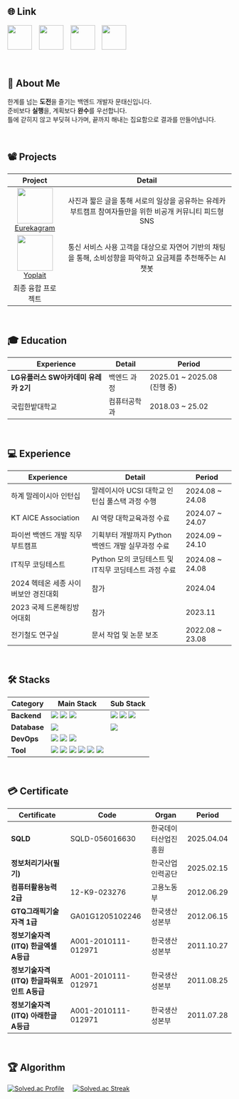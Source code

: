 ## 🌐 Link
[<img src="https://github.com/user-attachments/assets/bce45b47-75f6-4bdd-a1ca-6bb70377d154" width="55" height="55">](https://taesin-portfolio.notion.site/?source=copy_link) &nbsp;&nbsp;
[<img src="https://github.com/user-attachments/assets/23da5180-c39b-48f6-8f61-c5a3312dffd2" width="55" height="55">](https://gym-developer.tistory.com/) &nbsp;&nbsp;
[<img src="https://github.com/user-attachments/assets/94f89e0f-320d-4b5e-bbe3-bce51a82f1f1" width="55" height="55">](https://blog.naver.com/gym_developer) &nbsp;&nbsp;
[<img src="https://github.com/user-attachments/assets/c19d8436-0333-493f-881d-d1ea3b7c830d" width="55" height="55">](mailto:kjk06119@gmail.com)

</br>

## 👤 About Me
한계를 넘는 **도전**을 즐기는 백엔드 개발자 문태신입니다.</br>
준비보다 **실행**을, 계획보다 **완수**를 우선합니다.</br>
틀에 갇히지 않고 부딪혀 나가며, 끝까지 해내는 집요함으로 결과를 만들어냅니다.

</br>

## 📽️ Projects
|Project|Detail|
|:---:|:---:|
| <img src="https://github.com/user-attachments/assets/edc8ae3e-82e7-4277-8319-d3ac1766d920" width="80" height="80"> </br> [Eurekagram](https://github.com/taeaeaexin/eurekagram-user) | 사진과 짧은 글을 통해 서로의 일상을 공유하는 유레카 부트캠프 참여자들만을 위한 비공개 커뮤니티 피드형 SNS |
| <img src="https://github.com/user-attachments/assets/69e81e5c-2baa-4bc5-8f4d-f95155688f9e" width="80" height="80"> </br> [Yoplait](https://github.com/ureca-u1moo2) | 통신 서비스 사용 고객을 대상으로 자연어 기반의 채팅을 통해, 소비성향을 파악하고 요금제를 추천해주는 AI 챗봇 |
| 최종 융합 프로젝트 |  |

</br>

## 🎓 Education
|Experience|Detail|Period|
|---|---|---|
| **LG유플러스 SW아카데미 유레카 2기** | 백엔드 과정 | 2025.01 ~ 2025.08 (진행 중) |
| 국립한밭대학교 | 컴퓨터공학과 | 2018.03 ~ 25.02 |

</br>

## 💻 Experience
|Experience|Detail|Period|
|---|---|---|
| 하계 말레이시아 인턴십 | 말레이시아 UCSI 대학교 인턴십 풀스택 과정 수행 | 2024.08 ~ 24.08 |
| KT AICE Association | AI 역량 대학교육과정 수료 | 2024.07 ~ 24.07 |
| 파이썬 백엔드 개발 직무부트캠프 | 기획부터 개발까지 Python 백엔드 개발 실무과정 수료 | 2024.09 ~ 24.10 |
| IT직무 코딩테스트 | Python 모의 코딩테스트 및 IT직무 코딩테스트 과정 수료 | 2024.08 ~ 24.08 |
| 2024 헥테온 세종 사이버보안 경진대회 | 참가 | 2024.04 |
| 2023 국제 드론해킹방어대회 | 참가 | 2023.11 |
| 전기철도 연구실 | 문서 작업 및 논문 보조 | 2022.08 ~ 23.08|

</br>

## 🛠️ Stacks
|Category|Main Stack|Sub Stack|
|---|---|---|
|**Backend**| <img src="https://img.shields.io/badge/Java17-007396?style=flat-square&logo=coffeescript&logoColor=white"/></a> <img src="https://img.shields.io/badge/Spring-6DB33F?style=flat-square&logo=spring&logoColor=white"/></a> <img src="https://img.shields.io/badge/Spring Boot-6DB33F?style=flat-square&logo=springboot&logoColor=white"/></a> | <img src="https://img.shields.io/badge/Python-3776AB?style=flat-square&logo=python&logoColor=white"/></a> <img src="https://img.shields.io/badge/TypeScript-3178C6?style=flat-square&logo=typescript&logoColor=white"/></a> <img src="https://img.shields.io/badge/NestJs-E0234E?style=flat-square&logo=nestjs&logoColor=white"/></a> |
|**Database**| <img src="https://img.shields.io/badge/MySQL-4479A1?style=flat-square&logo=MySQL&logoColor=white"/></a> | <img src="https://img.shields.io/badge/MongoDB-47A248?style=flat-square&logo=mongodb&logoColor=white"/></a> |
|**DevOps**| <img src="https://img.shields.io/badge/Git-F05032?style=flat-square&logo=Git&logoColor=white"/></a> <img src="https://img.shields.io/badge/GitHub-181717?style=flat-square&logo=GitHub&logoColor=white"/></a> <img src="https://img.shields.io/badge/Docker-2496ED?style=flat-square&logo=Docker&logoColor=white"/></a> |  |
|**Tool**| <img src="https://img.shields.io/badge/Slack-4A154B?style=flat-square&logo=Slack&logoColor=white"/></a> <img src="https://img.shields.io/badge/Notion-000000?style=flat-square&logo=notion&logoColor=white"/></a> <img src="https://img.shields.io/badge/Postman-FF6C37?style=flat-square&logo=postman&logoColor=white"/></a>  <img src="https://img.shields.io/badge/Jira-0052CC?style=flat-square&logo=jira&logoColor=white"/></a> <img src="https://img.shields.io/badge/JUnit5-25A162?style=flat-square&logo=junit5&logoColor=white"/></a> <img src="https://img.shields.io/badge/Figma-F24E1E?style=flat-square&logo=Figma&logoColor=white"/></a> |  |

</br>

## 💳 Certificate
|Certificate|Code|Organ|Period|
|---|---|---|---|
| **SQLD** | SQLD-056016630 | 한국데이터산업진흥원 | 2025.04.04 |
| **정보처리기사(필기)** |  | 한국산업인력공단 | 2025.02.15 |
| **컴퓨터활용능력 2급** | 12-K9-023276 | 고용노동부 | 2012.06.29 |
| **GTQ그래픽기술자격 1급** | GA01G1205102246 | 한국생산성본부 | 2012.06.15 |
| **정보기술자격(ITQ) 한글엑셀 A등급** | A001-2010111-012971 | 한국생산성본부 | 2011.10.27 |
| **정보기술자격(ITQ) 한글파워포인트 A등급** | A001-2010111-012971 | 한국생산성본부 | 2011.08.25 |
| **정보기술자격(ITQ) 아래한글 A등급** | A001-2010111-012971 | 한국생산성본부 | 2011.07.28 |

</br>

  ## 🏆 Algorithm
[![Solved.ac Profile](http://mazassumnida.wtf/api/v2/generate_badge?boj=kjk06119)](https://solved.ac/kjk06119/) &nbsp;&nbsp;&nbsp; 
[![Solved.ac Streak](http://mazandi.herokuapp.com/api?handle=kjk06119)](https://solved.ac/kjk06119/)
